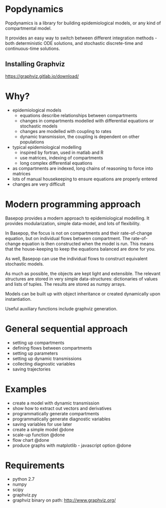 # Popdynamics

Popdynamics is a library for building epidemiological models, or any kind of compartmental model.

It provides an easy way to switch between different integration methods - both deterministic ODE solutions, and stochastic discrete-time and continuous-time solutions.

## Installing Graphviz
https://graphviz.gitlab.io/download/

# Why?

- epidemiological models
  - equations describe relationships between compartments
  - changes in compartments modelled with differential equations or stochastic models
  - changes are modelled with coupling to rates
  - dynamic transmission, the coupling is dependent on other populations
- typical epidemiological modelling
  - inspired by fortran, used in matlab and R
  - use matrices, indexing of compartments
  - long complex  differential equations
- as compartments are indexed, long chains of reasoning to force into matrices
- lots of manual housekeeping to ensure equations are properly entered
- changes are very difficult

# Modern programming approach

Basepop provides a modern approach to epidemiological modelling. It provides modularization, simple data-model, and lots of flexibility. 

In Basepop, the focus is not on compartments and their rate-of-change equation, but on individual flows between compartment. The rate-of-change equation is then constructed when the model is run. This means that the house-keeping to keep the equations balanced are done for you.

As well, Basepop can use the individual flows to construct equivalent stochastic models.

As much as possible, the objects are kept light and extensible. The relevant structures are stored in very simple data-structures: dictionaries of values and lists of tuples. The results are stored as numpy arrays.

Models can be built up with object inheritance or created dynamically upon instantiation.

Useful auxiliary functions include graphviz generation.

# General sequential approach

- setting up compartments
- defining flows between compartments
- setting up parameters
- setting up dynamic transmissions
- collecting diagnostic variables
- saving trajectories

# Examples

- create a model with dynamic transmission
- show how to extract out vectors and derivatives
- programmatically generate compartments 
- programmatically generate diagnostic variables
- saving variables for use later
- create a simple model @done
- scale-up function @done
- flow chart @done
- produce graphs with matplotlib - javascript option @done

# Requirements

- python 2.7
- numpy
- scipy 
- graphviz.py 
- graphviz binary on path: http://www.graphviz.org/

